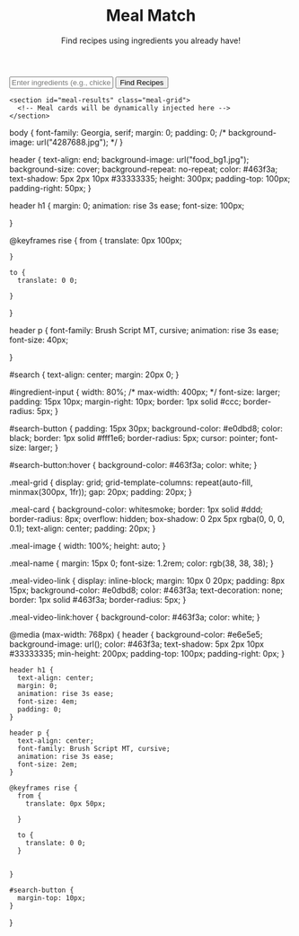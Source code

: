 <!-- <!DOCTYPE html>
<html lang="en">
<head>
    <meta charset="UTF-8">
    <meta name="viewport" content="width=device-width, initial-scale=1.0">
    <title>Document</title>
    <style>
        
        input{
            width: 50%;
            padding: 10px;
            margin: 10px;
        }
        button{
            width: 20%;
            padding: 10px;
            margin: 10px;
            color: white;
            background-color: blue;
            font-size: large;
            &:focus{
                background-color: rgb(90, 90, 249);
            }
        }

    </style>
</head>
<body>
    <input id="ingredients" type="text" placeholder="Enter Ingredients"><br>
    <button id="search">Search</button>
    <h1 id="h1"></h1>
    <div id="cards">
        

    </div>

    <script>
        const input = document.getElementById("ingredients");
        const ser = document.getElementById("search")
        const h1 = document.getElementById('h1')
        const cards = document.getElementById('cards')
        console.dir(cards)
        ser.addEventListener("click",(e) => {
            let inp = input.value.toLowerCase().split(',');
            

            fetch('https://dummyjson.com/recipes?limit=0')
            .then(res => res.json())
            .then(res =>{ 
                recipe = res.recipes; 
                isFound = false;
                for(r of recipe){

                    for(l =0;l<r.ingredients.length;l++){
                        r.ingredients[l] = r.ingredients[l].toLowerCase()
                    }
                    
                    if(inp.every(val => r.ingredients.includes(val))){
                        // h1.textContent = r
                        const card = document.createElement('div')
                        card.setAttribute('id','card')

                        const img = document.createElement('img')
                        const name = document.createElement('h2')
                        const rating = document.createElement('span')
                        const review = document.createElement('span')
                        const cuisine = document.createElement('p')
                        const difficulty = document.createElement('p')
                        const preptime = document.createElement('p')
                        rating.textContent = 'Rating : ' + r.rating
                        review.textContent = 'Review Count : ' + r.reviewCount
                        cuisine.textContent = 'Cuisine : ' + r.cuisine
                        difficulty.textContent = 'Difficulty : ' + r.difficulty
                        preptime.textContent = 'Prepare Time Minutes : ' + r.prepTimeMinutes

                        name.textContent = r.name
                        img.setAttribute('src',r.image)
                        img.setAttribute('width','300px')
                        card.addEventListener('click',(e2) => {
                            location.href ='recipedetails.html'
                            
                        })
                    


                        isFound = true
                        cards.appendChild(card)
                        card.appendChild(img)
                        card.appendChild(name)
                        card.appendChild(cuisine)
                        card.appendChild(difficulty)
                        card.appendChild(preptime)
                        card.appendChild(rating)
                        card.appendChild(review)
                        card.style.border = '1px solid black'
                        card.style.padding = '50px'
                        card.style.margin = '10px'
                        card.style.cursor = 'pointer'

                        rating.style.marginRight = '50px'
                    }

                    
                }
                if(isFound){

                }
                else{
                    h1.textContent = 'Not found suitable Recipes'
                }
        
            })

            input.value = ""

        })

        cards.style.display = 'flex'
        cards.style.justifyContent = 'space-around'
        cards.style.flexWrap = 'wrap'


        
        
    </script>
</body>
</html> -->



<!DOCTYPE html>
<html lang="en">

<head>
  <meta charset="UTF-8">
  <meta name="viewport" content="width=device-width, initial-scale=1.0">
  <title>Meal Match</title>
  <link rel="stylesheet" href="mealmatch.css">
</head>

<body>
  <header>
    <h1>Meal Match</h1>
    <p>Find recipes using ingredients you already have!</p>
  </header>

  <main>
    <section id="search">
      <input type="text" id="ingredient-input" placeholder="Enter ingredients (e.g., chicken, tomato)">
      <button id="search-button">Find Recipes</button>
    </section>

    <section id="meal-results" class="meal-grid">
      <!-- Meal cards will be dynamically injected here -->
    </section>
  </main>

  <template id="meal-card-template">
    <div class="meal-card">
      <img class="meal-image" alt="Meal Image">
      <h3 class="meal-name"></h3>
      <a class="meal-video-link" target="_blank">Watch Tutorial</a>
    </div>
  </template>

  <script>
    // JavaScript for Meal Match
    const searchButton = document.getElementById('search-button');
    const ingredientInput = document.getElementById('ingredient-input');
    const mealResults = document.getElementById('meal-results');
    const mealCardTemplate = document.getElementById('meal-card-template');

    searchButton.addEventListener('click', () => {
      const ingredients = ingredientInput.value.trim();
      if (ingredients) {
        fetchMeals(ingredients);
      } else {
        alert('Please enter at least one ingredient.');
      }
    });

    async function fetchMeals(ingredients) {
      const apiUrl = `https://www.themealdb.com/api/json/v1/1/filter.php?i=${ingredients}`;

      try {
        const response = await fetch(apiUrl);
        const data = await response.json();
        displayMeals(data.meals);
      } catch (error) {
        console.error('Error fetching meals:', error);
        mealResults.innerHTML = '<p>Failed to load meals. Please try again later.</p>';
      }
    }

    function displayMeals(meals) {
      mealResults.innerHTML = '';

      if (meals && meals.length > 0) {
        meals.forEach(meal => {
          const mealCard = mealCardTemplate.content.cloneNode(true);
          mealCard.querySelector('.meal-image').src = meal.strMealThumb;
          mealCard.querySelector('.meal-name').textContent = meal.strMeal;
          mealCard.querySelector('.meal-video-link').href = `https://www.youtube.com/results?search_query=${meal.strMeal}`;
          mealResults.appendChild(mealCard);
        });
      } else {
        mealResults.innerHTML = '<p>No meals found. Try different ingredients.</p>';
      }
    }
  </script>
</body>

</html>

body {
    font-family: Georgia, serif;
    margin: 0;
    padding: 0;
    /* background-image: url("4287688.jpg"); */
  }

  header {
    text-align: end;
    background-image: url("food_bg1.jpg");
    background-size: cover;
    background-repeat: no-repeat;
    color: #463f3a;
    text-shadow: 5px 2px 10px #33333335;
    height: 300px;
    padding-top: 100px;
    padding-right: 50px;
  }

  header h1 {
    margin: 0;
    animation: rise 3s ease;
    font-size: 100px;


  }

  @keyframes rise {
    from {
      translate: 0px 100px;

    }

    to {
      translate: 0 0;

    }
  }

  header p {
    font-family: Brush Script MT, cursive;
    animation: rise 3s ease;
    font-size: 40px;

  }


  #search {
    text-align: center;
    margin: 20px 0;
  }

  #ingredient-input {
    width: 80%;
    /* max-width: 400px; */
    font-size: larger;
    padding: 15px 10px;
    margin-right: 10px;
    border: 1px solid #ccc;
    border-radius: 5px;
  }

  #search-button {
    padding: 15px 30px;
    background-color: #e0dbd8;
    color: black;
    border: 1px solid #fff1e6;
    border-radius: 5px;
    cursor: pointer;
    font-size: larger;
  }

  #search-button:hover {
    background-color: #463f3a;
    color: white;
  }

  .meal-grid {
    display: grid;
    grid-template-columns: repeat(auto-fill, minmax(300px, 1fr));
    gap: 20px;
    padding: 20px;
  }

  .meal-card {
    background-color: whitesmoke;
    border: 1px solid #ddd;
    border-radius: 8px;
    overflow: hidden;
    box-shadow: 0 2px 5px rgba(0, 0, 0, 0.1);
    text-align: center;
    padding: 20px;
  }

  .meal-image {
    width: 100%;
    height: auto;
  }

  .meal-name {
    margin: 15px 0;
    font-size: 1.2rem;
    color: rgb(38, 38, 38);
  }

  .meal-video-link {
    display: inline-block;
    margin: 10px 0 20px;
    padding: 8px 15px;
    background-color: #e0dbd8;
    color: #463f3a;
    text-decoration: none;
    border: 1px solid #463f3a;
    border-radius: 5px;
  }

  .meal-video-link:hover {
    background-color: #463f3a;
    color: white;
  }

  @media (max-width: 768px) {
    header {
      background-color: #e6e5e5;
      background-image: url();
      color: #463f3a;
      text-shadow: 5px 2px 10px #33333335;
      min-height: 200px;
      padding-top: 100px;
      padding-right: 0px;
    }

    header h1 {
      text-align: center;
      margin: 0;
      animation: rise 3s ease;
      font-size: 4em;
      padding: 0;
    }

    header p {
      text-align: center;
      font-family: Brush Script MT, cursive;
      animation: rise 3s ease;
      font-size: 2em;
    }

    @keyframes rise {
      from {
        translate: 0px 50px;

      }

      to {
        translate: 0 0;
      }


    }

    #search-button {
      margin-top: 10px;
    }
  }
